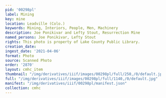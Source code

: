```yaml
---
pid: '00298pl'
label: Mining
key: mine
location: Leadville (Colo.)
keywords: Mining, Interiors, People, Men, Machinery
description: Joe Ponikivar and Lefty Stout, Resurrection Mine
named_persons: Joe Ponikivar, Lefty Stout
rights: This photo is property of Lake County Public Library.
creation_date: 
ingest_date: '2021-04-06'
format: Photo
source: Scanned Photo
order: '2870'
layout: cmhc_item
thumbnail: "/img/derivatives/iiif/images/00298pl/full/250,/0/default.jpg"
full: "/img/derivatives/iiif/images/00298pl/full/1140,/0/default.jpg"
manifest: "/img/derivatives/iiif/00298pl/manifest.json"
collection: cmhc
---
```

